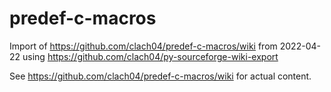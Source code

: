 # predef-c-macros

Import of https://github.com/clach04/predef-c-macros/wiki from 2022-04-22 using https://github.com/clach04/py-sourceforge-wiki-export

See https://github.com/clach04/predef-c-macros/wiki for actual content.

